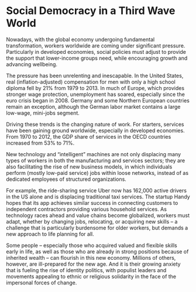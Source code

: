 # Social Democracy in a Third Wave World

Nowadays, with the global economy undergoing fundamental
transformation, workers worldwide are coming under significant
pressure. Particularly in developed economies, social policies must
adjust to provide the support that lower-income groups need, while
encouraging growth and advancing wellbeing.

The pressure has been unrelenting and inescapable. In the United
States, real (inflation-adjusted) compensation for men with only a
high school diploma fell by 21% from 1979 to 2013. In much of Europe,
which provides stronger wage protection, unemployment has soared,
especially since the euro crisis began in 2008. Germany and some
Northern European countries remain an exception, although the German
labor market contains a large low-wage, mini-jobs segment.

Driving these trends is the changing nature of work. For starters,
services have been gaining ground worldwide, especially in developed
economies. From 1970 to 2012, the GDP share of services in the OECD
countries increased from 53% to 71%.

New technology and “intelligent” machines are not only displacing many
types of workers in both the manufacturing and services sectors; they
are also facilitating the rise of new business models, in which
individuals perform (mostly low-paid service) jobs within loose
networks, instead of as dedicated employees of structured
organizations.

For example, the ride-sharing service Uber now has 162,000 active
drivers in the US alone and is displacing traditional taxi
services. The startup Handy hopes that its app achieves similar
success in connecting customers to independent contractors providing
various household services. As technology races ahead and value chains
become globalized, workers must adapt, whether by changing jobs,
relocating, or acquiring new skills – a challenge that is particularly
burdensome for older workers, but demands a new approach to life
planning for all.

Some people – especially those who acquired valued and flexible skills
early in life, as well as those who are already in strong positions
because of inherited wealth – can flourish in this new
economy. Millions of others, however, are ill-prepared for the new
age. And it is their growing anxiety that is fueling the rise of
identity politics, with populist leaders and movements appealing to
ethnic or religious solidarity in the face of the impersonal forces of
change.














